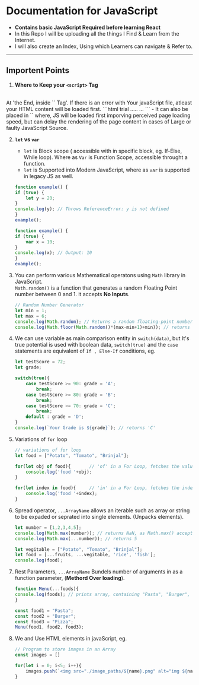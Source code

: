 # Documentation for JavaScript
- **Contains basic JavaScript Required before learning React**
- In this Repo I will be uploading all the things I Find & Learn from the Internet.
- I will also create an Index, Using which Learners can navigate & Refer to.

<hr>

## Importent Points

1. **Where to Keep your `<script>` Tag**
<br>
At 'the End, inside `<Body>` Tag'. If there is an error with Your javaScript file, atleast your HTML content will be loaded first.
```html
<body>
<hl> trial </h1>
.....
...

<script src='./Path/index.js'></script>
</body>
```
- It can also be placed in `<head>` where, JS will be loaded first imporving perceived page loading speed, but can delay the rendering of the page content in cases of Large or faulty JavaScript Source.

2. **`let` vs `var`**
    - `let` is Block scope ( accessible with in specific block, eg. If-Else, While loop). Where as `Var` is Function Scope, accessible throught a function.
    - `let` is Supported into Modern JavaScript, where as `var` is supported in legacy JS as well.
    ```js
    function example() {
    if (true) {
        let y = 20;
    }
    console.log(y); // Throws ReferenceError: y is not defined
    }
    example();
    ```
    ```js
    function example() {
    if (true) {
        var x = 10;
    }
    console.log(x); // Output: 10
    }
    example();
    ```

 3. You can perform various Mathematical operatons using `Math` library in JavaScript.<br> `Math.random()` is a function that generates a random Floating Point number between 0 and 1. it accepts **No Inputs**.
    ```js
    // Random Number Generator
    let min = 1;
    let max = 6;
    console.log(Math.random); // Returns a random floating-point number between 0 (inclusive) and 1 (exclusive).
    console.log(Math.floor(Math.random()*(max-min+1)+min)); // returns a random number between min and max
    ```

4. We can use variable as main comparison entity in `switch(data)`, but It's true potential is used with boolean data, `switch(true)` and the `case` statements are equivalent of `If , Else-If` conditions, eg.
    ```js
    let testScore = 72;
    let grade;

    switch(true){
        case testScore >= 90: grade = 'A';
            break;
        case testScore >= 80: grade = 'B';
            break;
        case testScore >= 70: grade = 'C';
            break;
        default : grade = 'D';
    }
    console.log(`Your Grade is ${grade}`); // returns 'C'
    ```

5. Variations of `for` loop
    ```js
    // variations of for loop
    let food = ["Potato", "Tomato", "Brinjal"];

    for(let obj of food){       // 'of' in a For Loop, fetches the value
        console.log('food '+obj);
    }

    for(let index in food){     // 'in' in a For Loop, fetches the index
        console.log('food '+index);
    }
    ```

6. Spread operator, `...ArrayName` allows an iterable such as array or string to be expaded or seprated into single elements. (Unpacks elements).
    ```js
    let number = [1,2,3,4,5];
    console.log(Math.max(number)); // returns NaN, as Math.max() accepts only numbers
    console.log(Math.max(...number)); // returns 5

    let vegitable = ["Potato", "Tomato", "Brinjal"];
    let food = [...fruits, ...vegitable, 'rice', 'fish'];
    console.log(food);

    ```
7. Rest Parameters, `...ArrayName` Bundels number of arguments in as a function parameter, (**Methord Over loading**).
    ```js
    function Menu(...foods){
    console.log(foods); // prints array, containing "Pasta", "Burger", "Pizza"
    } 

    const food1 = "Pasta";
    const food2 = "Burger";
    const food3 = "Pizza";
    Menu(food1, food2, food3);
    ```

8. We and Use HTML elements in javaScript, eg.
    ```js
    // Program to store images in an Array
    const images = []
    
    for(let i = 0; i<5; i++){
        images.push(`<img src="./image_paths/${name}.png" alt="img ${name}">`)
    }
    ```